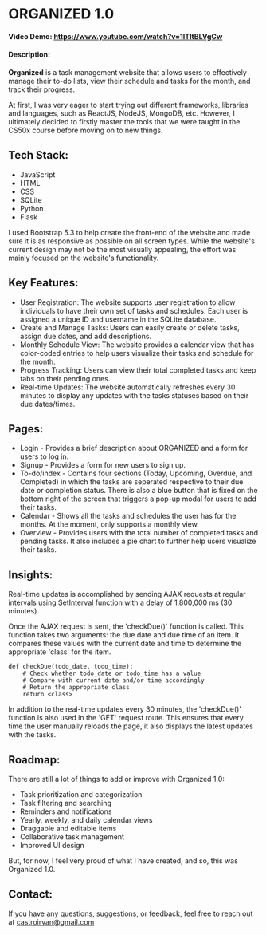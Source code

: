 # ORGANIZED 1.0
#### Video Demo:  https://www.youtube.com/watch?v=1ITltBLVgCw

#### Description:

**Organized** is a task management website that allows users to effectively manage their to-do lists, view their schedule and tasks for the month, and track their progress.

At first, I was very eager to start trying out different frameworks, libraries and languages, such as ReactJS, NodeJS, MongoDB, etc. However, I ultimately decided to firstly master the tools that we were taught in the CS50x course before moving on to new things.

## Tech Stack:
- JavaScript
- HTML
- CSS
- SQLite
- Python
- Flask

I used Bootstrap 5.3 to help create the front-end of the website and made sure it is as responsive as possible on all screen types. While the website's current design may not be the most visually appealing, the effort was mainly focused on the website's functionality.

## Key Features:
- User Registration: The website supports user registration to allow individuals to have their own set of tasks and schedules. Each user is assigned a unique ID and username in the SQLite database.
- Create and Manage Tasks: Users can easily create or delete tasks, assign due dates, and add descriptions.
- Monthly Schedule View: The website provides a calendar view that has color-coded entries to help users visualize their tasks and schedule for the month.
- Progress Tracking: Users can view their total completed tasks and keep tabs on their pending ones.
- Real-time Updates: The website automatically refreshes every 30 minutes to display any updates with the tasks statuses based on their due dates/times.

## Pages:
- Login - Provides a brief description about ORGANIZED and a form for users to log in.
- Signup - Provides a form for new users to sign up.
- To-do/index - Contains four sections (Today, Upcoming, Overdue, and Completed) in which the tasks are seperated respective to their due date or completion status. There is also a blue button that is fixed on the bottom right of the screen that triggers a pop-up modal for users to add their tasks.
- Calendar - Shows all the tasks and schedules the user has for the months. At the moment, only supports a monthly view.
- Overview - Provides users with the total number of completed tasks and pending tasks. It also includes a pie chart to further help users visualize their tasks.

## Insights:
Real-time updates is accomplished by sending AJAX requests at regular intervals using SetInterval function with a delay of 1,800,000 ms (30 minutes).

Once the AJAX request is sent, the 'checkDue()' function is called. This function takes two arguments: the due date and due time of an item. It compares these values with the current date and time to determine the appropriate 'class' for the item.

```
def checkDue(todo_date, todo_time):
    # Check whether todo_date or todo_time has a value
    # Compare with current date and/or time accordingly
    # Return the appropriate class
    return <class>
```

In addition to the real-time updates every 30 minutes, the 'checkDue()' function is also used in the 'GET' request route. This ensures that every time the user manually reloads the page, it also displays the latest updates with the tasks.

## Roadmap:
There are still a lot of things to add or improve with Organized 1.0:
- Task prioritization and categorization
- Task filtering and searching
- Reminders and notifications
- Yearly, weekly, and daily calendar views
- Draggable and editable items
- Collaborative task management
- Improved UI design

But, for now, I feel very proud of what I have created, and so, this was Organized 1.0.

## Contact:
If you have any questions, suggestions, or feedback, feel free to reach out at  castroirvan@gmail.com